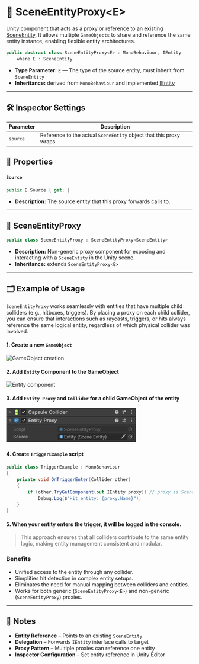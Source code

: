 # 🧩 SceneEntityProxy&lt;E&gt;

Unity component that acts as a proxy or reference to an existing [SceneEntity](SceneEntity.md).
It allows multiple `GameObjects` to share and reference the same entity instance, enabling flexible entity
architectures.

```csharp
public abstract class SceneEntityProxy<E> : MonoBehaviour, IEntity
    where E : SceneEntity
```
- **Type Parameter:** `E` — The type of the source entity, must inherit from `SceneEntity`
- **Inheritance:** derived from `MonoBehaviour` and implemented [IEntity](IEntity.md)
---

## 🛠 Inspector Settings

| Parameter | Description                                                        |
|-----------|--------------------------------------------------------------------|
| `source`  | Reference to the actual `SceneEntity` object that this proxy wraps |

## 🔑 Properties

#### `Source`

```csharp
public E Source { get; }
```

- **Description:** The source entity that this proxy forwards calls to.

---

## 🧩 SceneEntityProxy

```csharp
public class SceneEntityProxy : SceneEntityProxy<SceneEntity>
```

- **Description:** Non-generic proxy component for exposing and interacting with a `SceneEntity` in the Unity scene.
- **Inheritance:** extends `SceneEntityProxy<E>`

---

## 🗂 Example of Usage

`SceneEntityProxy` works seamlessly with entities that have multiple child colliders (e.g., hitboxes, triggers). By
placing a proxy on each child collider, you can ensure that interactions such as raycasts, triggers, or hits always
reference the same logical entity, regardless of which physical collider was involved.

#### 1. Create a new `GameObject`

<img width="360" height="255" alt="GameObject creation" src="https://github.com/user-attachments/assets/463a721f-e50d-4cb7-86be-a5d50a6bfa17" />

#### 2. Add `Entity` Component to the GameObject

<img width="464" height="346" alt="Entity component" src="https://github.com/user-attachments/assets/f74644ba-5858-4857-816e-ea47eed0e913" />

#### 3. Add `Entity Proxy` and `Collider` for a child GameObject of the entity

<img width="350" height="" alt="Entity component" src="../../Images/EntityProxy.png" />

#### 4. Create `TriggerExample` script

```csharp
public class TriggerExample : MonoBehaviour
{
    private void OnTriggerEnter(Collider other)
    {
        if (other.TryGetComponent(out IEntity proxy)) // proxy is SceneEntityProxy
            Debug.Log($"Hit entity: {proxy.Name}");
    }
}
```

#### 5. When your entity enters the trigger, it will be logged in the console.

> This approach ensures that all colliders contribute to the same entity logic, making entity management consistent and
> modular.

### Benefits

- Unified access to the entity through any collider.
- Simplifies hit detection in complex entity setups.
- Eliminates the need for manual mapping between colliders and entities.
- Works for both generic (`SceneEntityProxy<E>`) and non-generic (`SceneEntityProxy`) proxies.

---

## 📝 Notes

- **Entity Reference** – Points to an existing `SceneEntity`
- **Delegation** – Forwards `IEntity` interface calls to target
- **Proxy Pattern** – Multiple proxies can reference one entity
- **Inspector Configuration** – Set entity reference in Unity Editor